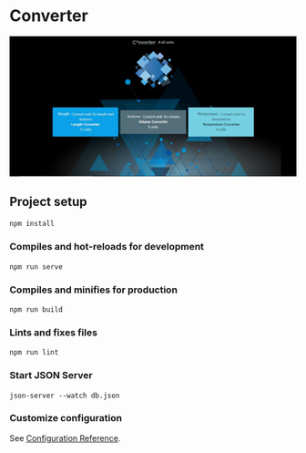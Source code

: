 # Converter

![name-of-you-image](https://github.com/ve00ryca/Converter/blob/master/src/assets/Site-Preview.JPG?raw=true)

## Project setup

```
npm install
```

### Compiles and hot-reloads for development

```
npm run serve
```

### Compiles and minifies for production

```
npm run build
```

### Lints and fixes files

```
npm run lint
```

### Start JSON Server

```
json-server --watch db.json
```

### Customize configuration

See [Configuration Reference](https://cli.vuejs.org/config/).
